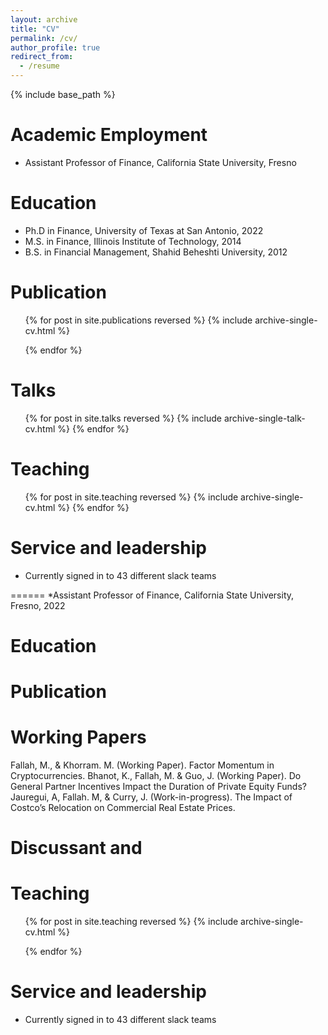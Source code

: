 ```yaml
---
layout: archive
title: "CV"
permalink: /cv/
author_profile: true
redirect_from:
  - /resume
---
```


{% include base_path %}

Academic Employment
======
* Assistant Professor of Finance, California State University, Fresno

Education
======
* Ph.D in Finance, University of Texas at San Antonio, 2022
* M.S. in Finance, Illinois Institute of Technology, 2014
* B.S. in Financial Management, Shahid Beheshti University, 2012

Publication
======
  <ul>{% for post in site.publications reversed %}
    {% include archive-single-cv.html %}
    
  {% endfor %}</ul>
  
Talks
======
  <ul>{% for post in site.talks reversed %}
    {% include archive-single-talk-cv.html  %}
  {% endfor %}</ul>
  
Teaching
======
  <ul>{% for post in site.teaching reversed %}
    {% include archive-single-cv.html %}
  {% endfor %}</ul>
  
Service and leadership
======
* Currently signed in to 43 different slack teams


 
======
*Assistant Professor of Finance, California State University, Fresno, 2022

Education
======

  
Publication
======
 
Working Papers
======
Fallah, M., & Khorram. M. (Working Paper). Factor Momentum in Cryptocurrencies.
Bhanot, K., Fallah, M. & Guo, J. (Working Paper). Do General Partner Incentives Impact the Duration of Private Equity Funds?
Jauregui, A, Fallah. M, & Curry, J. (Work-in-progress). The Impact of Costco’s Relocation on Commercial Real Estate Prices.


  
Discussant and 
======
  
  
Teaching
======
  <ul>{% for post in site.teaching reversed %}
    {% include archive-single-cv.html %}
    
  {% endfor %}</ul>
  
Service and leadership
======
* Currently signed in to 43 different slack teams
